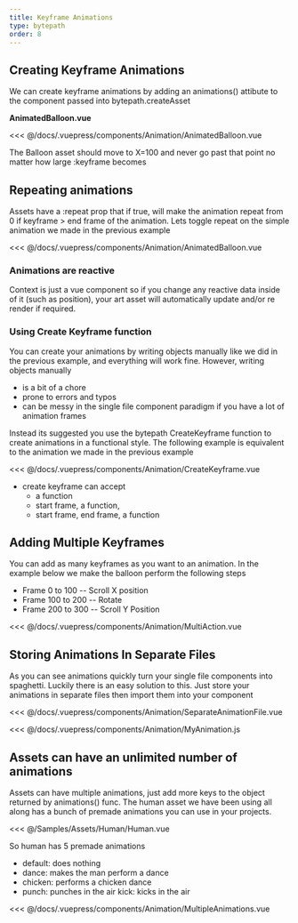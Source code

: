 ```yaml
---
title: Keyframe Animations
type: bytepath
order: 8
---
```

## Creating Keyframe Animations

We can create keyframe animations by adding an animations() attibute to the component passed into bytepath.createAsset

**AnimatedBalloon.vue**

<<< @/docs/.vuepress/components/Animation/AnimatedBalloon.vue

The Balloon asset should move to X=100 and never go past that point no matter how large :keyframe becomes

<ClientOnly>
<Demo :end="1000" v-slot="{ keyframe }">
<Animation-AnimatedBalloon :keyframe="keyframe" />
</Demo>    
</ClientOnly>

## Repeating animations

Assets have a :repeat prop that if true, will make the animation repeat from 0 if keyframe > end frame of the animation. 
Lets toggle repeat on the simple animation we made in the previous example 

<<< @/docs/.vuepress/components/Animation/AnimatedBalloon.vue


<ClientOnly>
<Demo :end="1000" v-slot="{ keyframe }">
<Animation-AnimatedBalloon color="blue" :repeat="true" :keyframe="keyframe" />
</Demo> 
</ClientOnly>

### Animations are reactive
Context is just a vue component so if you change any reactive data inside of it (such as position), your art asset will
automatically update and/or re render if required.

### Using Create Keyframe function
You can create your animations by writing objects manually like we did in the previous example, and everything will work fine.
However, writing objects manually 
 - is a bit of a chore 
 - prone to errors and typos 
 - can be messy in the single file component paradigm if you have a lot of animation frames
 
 Instead its suggested you use the bytepath CreateKeyframe function to create animations in a functional style. The following 
 example is equivalent to the animation we made in the previous example

<<< @/docs/.vuepress/components/Animation/CreateKeyframe.vue

<ClientOnly>
<Demo :end="1000" v-slot="{ keyframe }">
<Animation-CreateKeyframe :keyframe="keyframe" />
</Demo>    
</ClientOnly>

- create keyframe can accept 
    - a function
    - start frame, a function,
    - start frame, end frame, a function


## Adding Multiple Keyframes
You can add as many keyframes as you want to an animation. In the example below we make the balloon perform the following steps
 - Frame 0 to 100 -- Scroll X position
  - Frame 100 to 200 -- Rotate
 - Frame 200 to 300 -- Scroll Y Position

<<< @/docs/.vuepress/components/Animation/MultiAction.vue

<ClientOnly>
<Demo :end="1000" v-slot="{ keyframe }">
<Animation-MultiAction :keyframe="keyframe" />
</Demo>    
</ClientOnly>


## Storing Animations In Separate Files

As you can see animations quickly turn your single file components into spaghetti. Luckily there is an easy solution to this. Just store your animations in separate files then import them into your component

<<< @/docs/.vuepress/components/Animation/SeparateAnimationFile.vue

<<< @/docs/.vuepress/components/Animation/MyAnimation.js

<ClientOnly>
<Demo :end="1000" v-slot="{ keyframe }">
<Animation-SeparateAnimationFile :keyframe="keyframe" />
</Demo>
</ClientOnly>

## Assets can have an unlimited number of animations 

Assets can have multiple animations, just add more keys to the object returned by animations() func.
The human asset we have been using all along has a bunch of premade animations you can use in your
projects. 

<<< @/Samples/Assets/Human/Human.vue

So human has 5 premade animations 
- default: does nothing
- dance: makes the man perform a dance
- chicken: performs a chicken dance
- punch: punches in the air
kick: kicks in the air


<<< @/docs/.vuepress/components/Animation/MultipleAnimations.vue

<ClientOnly>
<Demo :end="3000" v-slot="{ keyframe }">
<Animation-MultipleAnimations :keyframe="keyframe" />
</Demo>    
</ClientOnly>
